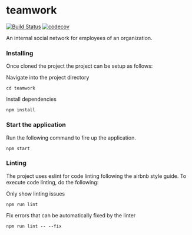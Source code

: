 # teamwork

[![Build Status](https://travis-ci.org/barakaVictor/teamwork.svg?branch=master)](https://travis-ci.org/barakaVictor/teamwork)
[![codecov](https://codecov.io/gh/barakaVictor/teamwork/branch/master/graph/badge.svg)](https://codecov.io/gh/barakaVictor/teamwork)

 An internal social network for employees of an organization.

### Installing

Once cloned the project the project can be setup as follows:

Navigate into the project directory

```
cd teamwork
```
Install dependencies

```
npm install
```

### Start the application

Run the following command to fire up the application.
```
npm start
```
### Linting
The project uses eslint for code linting following the airbnb style guide. 
To execute code linting, do the following:

Only show linting issues

```
npm run lint
```
Fix errors that can be automatically fixed by the linter

```
npm run lint -- --fix
```
